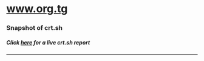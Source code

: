 # www.org.tg
### Snapshot of crt.sh
##### Click [here](https://crt.sh/?q=9CFB689A97CD530B3DE588B3C6D37B0F967F9F0DF53AE10C33D838095C2626A1) for a live crt.sh report

---
